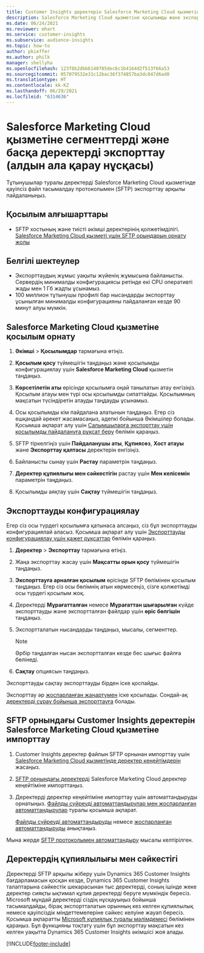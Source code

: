 ```yaml
---
title: Customer Insights деректерін Salesforce Marketing Cloud қызметіне экспорттау
description: Salesforce Marketing Cloud қызметіне қосылымды және экспорттауды конфигурациялау жолы туралы ақпарат.
ms.date: 06/24/2021
ms.reviewer: mhart
ms.service: customer-insights
ms.subservice: audience-insights
ms.topic: how-to
author: pkieffer
ms.author: philk
manager: shellyha
ms.openlocfilehash: 123f8b2dbb6140785dec6c1b4164d2f513f66a53
ms.sourcegitcommit: 057079532e31c12bac36f374857ba3dc847d6ad0
ms.translationtype: HT
ms.contentlocale: kk-KZ
ms.lasthandoff: 06/29/2021
ms.locfileid: "6314636"
---
```

# <a name="export-segments-and-other-data-to-salesforce-marketing-cloud-preview"></a>Salesforce Marketing Cloud қызметіне сегменттерді және басқа деректерді экспорттау (алдын ала қарау нұсқасы)

Тұтынушылар туралы деректерді Salesforce Marketing Cloud қызметінде қауіпсіз файл тасымалдау протоколымен (SFTP) экспорттау арқылы пайдаланыңыз.

## <a name="prerequisites-for-connection"></a>Қосылым алғышарттары

- SFTP хостының және тиісті әкімші деректерінің қолжетімділігі. [Salesforce Marketing Cloud қызметі үшін SFTP орындарын орнату жолы](https://help.salesforce.com/articleView?id=sf.mc_es_configure_enhanced_ftp.htm&type=5) 

## <a name="known-limitations"></a>Белгілі шектеулер

- Экспорттаудың жұмыс уақыты жүйенің жұмысына байланысты. Сервердің минималды конфигурациясы ретінде екі CPU оперативті жады мен 1 Гб жадты ұсынамыз. 
- 100 миллион тұтынушы профилі бар нысандарды экспорттау ұсынылған минималды конфигурацияны пайдаланған кезде 90 минут алуы мүмкін. 

## <a name="set-up-the-connection-to-salesforce-marketing-cloud"></a>Salesforce Marketing Cloud қызметіне қосылым орнату

1. **Әкімші** > **Қосылымдар** тармағына өтіңіз.

1. **Қосылым қосу** түймешігін таңдаңыз және қосылымды конфигурациялау үшін **Salesforce Marketing Cloud** қызметін таңдаңыз.

1. **Көрсетілетін аты** өрісінде қосылымға оңай танылатын атау енгізіңіз. Қосылым атауы мен түрі осы қосылымды сипаттайды. Қосылымның мақсатын түсіндіретін атауды таңдауды ұсынамыз.

1. Осы қосылымды кім пайдалана алатынын таңдаңыз. Егер сіз ешқандай әрекет жасамасаңыз, әдепкі бойынша Әкімшілер болады. Қосымша ақпарат алу үшін [Салымшыларға экспорттау үшін қосылымды пайдалануға рұқсат беру](connections.md#allow-contributors-to-use-a-connection-for-exports) бөлімін қараңыз.

1. SFTP тіркелгіңіз үшін **Пайдаланушы аты**, **Құпиясөз**, **Хост атауы** және **Экспорттау қалтасы** деректерін енгізіңіз.

1. Байланысты сынау үшін **Растау** параметрін таңдаңыз.

1. **Деректер құпиялығы мен сәйкестігін** растау үшін **Мен келісемін** параметрін таңдаңыз.

1. Қосылымды аяқтау үшін **Сақтау** түймешігін таңдаңыз.

## <a name="configure-an-export"></a>Экспорттауды конфигурациялау

Егер сіз осы түрдегі қосылымға қатынаса алсаңыз, сіз бұл экспорттауды конфигурациялай аласыз. Қосымша ақпарат алу үшін [Экспорттауды конфигурациялау үшін қажет рұқсаттар](export-destinations.md#set-up-a-new-export) бөлімін қараңыз.

1. **Деректер** > **Экспорттау** тармағына өтіңіз.

1. Жаңа экспорттау жасау үшін **Мақсатты орын қосу** түймешігін таңдаңыз.

1. **Экспорттауға арналған қосылым** өрісінде SFTP бөлімінен қосылым таңдаңыз. Егер сіз осы бөлімнің атын көрмесеңіз, сізге қолжетімді осы түрдегі қосылым жоқ.

1. Деректерді **Мұрағатталған** немесе **Мұрағаттан шығарылған** күйде экспорттауды және экспортталған файлдар үшін **өріс бөлгішін** таңдаңыз.

1. Экспортталатын нысандарды таңдаңыз, мысалы, сегменттер.

   > [!NOTE]
   > Әрбір таңдалған нысан экспортталған кезде бес шығыс файлға бөлінеді. 

1. **Сақтау** опциясын таңдаңыз.

Экспорттауды сақтау экспорттауды бірден іске қоспайды.

Экспорттау әр [жоспарланған жаңартумен](system.md#schedule-tab) іске қосылады. Сондай-ақ [деректерді сұрау бойынша экспорттауға](export-destinations.md#run-exports-on-demand) болады. 

## <a name="import-customer-insights-data-from-sftp-location-to-salesforce-marketing-cloud"></a>SFTP орнындағы Customer Insights деректерін Salesforce Marketing Cloud қызметіне импорттау

1. Customer Insights деректер файлын SFTP орнынан импорттау үшін [Salesforce Marketing Cloud қызметінде деректер кеңейтімдерін](https://help.salesforce.com/articleView?id=sf.mc_es_create_data_extension.htm&type=5) жасаңыз.

2. [SFTP орнындағы деректерді](https://help.salesforce.com/articleView?id=sf.mc_es_import_data_extension_classic.htm&type=5) Salesforce Marketing Cloud деректер кеңейтіміне импорттаңыз. 

3. Деректерді деректер кеңейтіміне импорттау үшін автоматтандыруды орнатыңыз. [Файлды сүйреуді автоматтандырулар мен жоспарланған автоматтандырулар](https://help.salesforce.com/articleView?id=sf.mc_as_triggered_automations.htm&type=5) туралы қосымша ақпарат.

   [Файлды сүйреуді автоматтандыруды](https://help.salesforce.com/articleView?id=sf.mc_as_define_a_triggered_automation.htm&type=5) немесе  [жоспарланған автоматтандыруды](https://help.salesforce.com/articleView?id=sf.mc_as_define_a_scheduled_automation.htm&type=5) анықтаңыз. 

Мына жерде [SFTP протоколымен автоматтандыру](https://help.salesforce.com/articleView?id=sf.mc_as_ftp_and_triggered_automation_scenario.htm&type=5) мысалы келтірілген.

## <a name="data-privacy-and-compliance"></a>Деректердің құпиялылығы мен сәйкестігі

Деректерді SFTP арқылы жіберу үшін Dynamics 365 Customer Insights бағдарламасын қосқан кезде, Dynamics 365 Customer Insights талаптарына сәйкестік шекарасынан тыс деректерді, соның ішінде жеке деректер сияқты ықтимал құпия деректерді беруге мүмкіндік бересіз. Microsoft мұндай деректерді сіздің нұсқауыңыз бойынша тасымалдайды, бірақ экспортталатын орынның кез келген құпиялылық немесе қауіпсіздік міндеттемелеріне сәйкес келуіне жауап бересіз. Қосымша ақпаратты [Microsoft құпиялық туралы мәлімдемесі](https://go.microsoft.com/fwlink/?linkid=396732) бөлімінен қараңыз.
Бұл функцияны тоқтату үшін бұл экспорттау мақсатын кез келген уақытта Dynamics 365 Customer Insights әкімшісі жоя алады.

[!INCLUDE[footer-include](../includes/footer-banner.md)]
